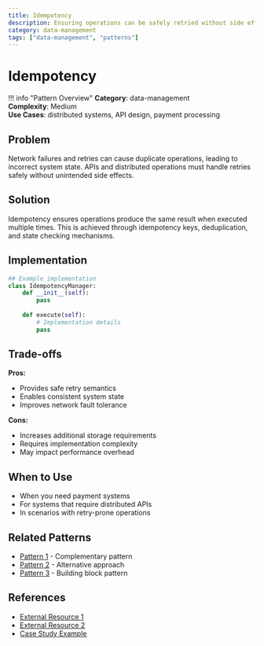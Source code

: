 ```yaml
---
title: Idempotency
description: Ensuring operations can be safely retried without side effects
category: data-management
tags: ["data-management", "patterns"]
---
```


# Idempotency

!!! info "Pattern Overview"
    **Category**: data-management  
    **Complexity**: Medium  
    **Use Cases**: distributed systems, API design, payment processing

## Problem

Network failures and retries can cause duplicate operations, leading to incorrect system state. APIs and distributed operations must handle retries safely without unintended side effects.

## Solution

Idempotency ensures operations produce the same result when executed multiple times. This is achieved through idempotency keys, deduplication, and state checking mechanisms.

## Implementation

```python
## Example implementation
class IdempotencyManager:
    def __init__(self):
        pass
    
    def execute(self):
        # Implementation details
        pass
```

## Trade-offs

**Pros:**
- Provides safe retry semantics
- Enables consistent system state
- Improves network fault tolerance

**Cons:**
- Increases additional storage requirements
- Requires implementation complexity
- May impact performance overhead

## When to Use

- When you need payment systems
- For systems that require distributed APIs
- In scenarios with retry-prone operations

## Related Patterns

- [Pattern 1](../related-pattern-1.md) - Complementary pattern
- [Pattern 2](../related-pattern-2.md) - Alternative approach
- [Pattern 3](../related-pattern-3.md) - Building block pattern

## References

- [External Resource 1](#)
- [External Resource 2](#)
- [Case Study Example](../../architects-handbook/case-studies/example.md)
